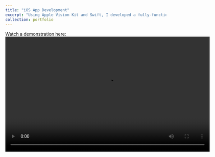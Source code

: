 ```yaml
---
title: "iOS App Development"
excerpt: "Using Apple Vision Kit and Swift, I developed a fully-functional iOS App, released onto the App Store<br/><img src='/images/scanner_screenshot.png'>"
collection: portfolio
---
```


Watch a demonstration here: 
<video width="640" height="360" controls>
  <source src="/files/Scanner.txt_preview.MP4" type="video/mp4">
</video>

